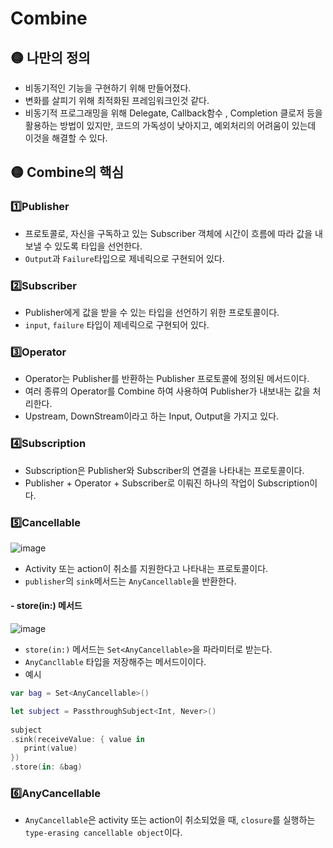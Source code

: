 # Combine

## 🟡 나만의 정의 

- 비동기적인 기능을 구현하기 위해 만들어졌다. 
- 변화를 살피기 위해 최적화된 프레임워크인것 같다.
- 비동기적 프로그래밍을 위해 Delegate, Callback함수 , Completion 클로저 등을 활용하는 방법이 있지만, 코드의 가독성이 낮아지고, 예외처리의 어려움이 있는데 이것을 해결할 수 있다. 



## 🟡 Combine의 핵심 

### 1️⃣Publisher

- 프로토콜로, 자신을 구독하고 있는 Subscriber 객체에 시간이 흐름에 따라 값을 내보낼 수 있도록 타입을 선언한다.
- `Output`과 `Failure`타입으로 제네릭으로 구현되어 있다.

### 2️⃣Subscriber

- Publisher에게 값을 받을 수 있는 타입을 선언하기 위한 프로토콜이다.
- `input`, `failure` 타입이 제네릭으로 구현되어 있다.



### 3️⃣Operator

- Operator는 Publisher를 반환하는 Publisher 프로토콜에 정의된 메서드이다.
- 여러 종류의 Operator를 Combine 하여 사용하여 Publisher가 내보내는 값을 처리한다.
- Upstream, DownStream이라고 하는 Input, Output을 가지고 있다.



### 4️⃣Subscription

- Subscription은 Publisher와 Subscriber의 연결을 나타내는 프로토콜이다.
-  Publisher + Operator + Subscriber로 이뤄진 하나의 작업이 Subscription이다.

### 5️⃣Cancellable 

![image](https://github.com/kimseongj/TIL/assets/88870642/9bdea506-aec0-485c-95cb-bd5bcb5d7d43)

- Activity 또는 action이 취소를 지원한다고 나타내는 프로토콜이다.
- `publisher`의 `sink`메서드는 `AnyCancellable`을 반환한다. 



#### - store(in:) 메서드

![image](https://github.com/kimseongj/TIL/assets/88870642/5ee60f28-0208-4d36-bf63-97e4063e9f73)

- `store(in:)` 메서드는 `Set<AnyCancellable>`을 파라미터로 받는다.
- `AnyCancllable` 타입을 저장해주는 메서드이이다.
- 예시

```Swift
var bag = Set<AnyCancellable>()

let subject = PassthroughSubject<Int, Never>()
        
subject
.sink(receiveValue: { value in
   print(value)
})
.store(in: &bag)
```





### 6️⃣AnyCancellable

- `AnyCancellable`은 activity 또는 action이 취소되었을 때, `closure`를 실행하는 `type-erasing cancellable object`이다. 

